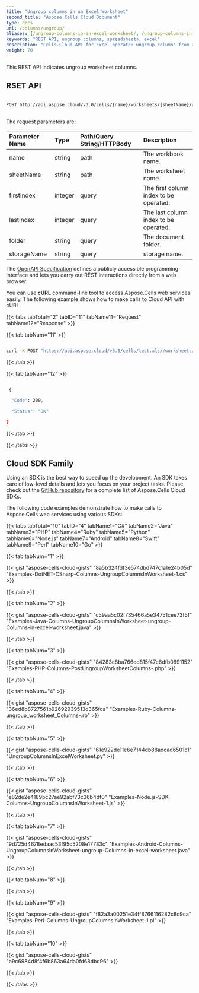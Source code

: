 ```yaml
---
title: "Ungroup columns in an Excel Worksheet"
second_title: "Aspose.Cells Cloud Document"
type: docs
url: /columns/ungroup/
aliases: [/ungroup-columns-in-an-excel-worksheet/, /ungroup-columns-in-excel-worksheet/]
keywords: "REST API, ungroup columns, spreadsheets, excel"
description: "Cells.Cloud API for Excel operate: ungroup columns from an Excel Worksheet."
weight: 70
---
```


This REST API indicates ungroup worksheet columns.
 
## RSET API
 
```bash
 
POST http://api.aspose.cloud/v3.0/cells/{name}/worksheets/{sheetName}/cells/columns/ungroup
 
```
The request parameters are: 
 
| Parameter Name | Type | Path/Query String/HTTPBody | Description| 
| :- | :- | :- |:- | 
| name | string | path | The workbook name. |
| sheetName | string | path | The worksheet name. |
| firstIndex | integer | query | The first column index to be operated. |
| lastIndex | integer | query | The last column index to be operated. |
| folder | string | query | The document folder. |
| storageName | string | query | storage name. |


The [OpenAPI Specification](https://apireference.aspose.cloud/cells/#/Cells/PostUngroupWorksheetColumns) defines a publicly accessible programming interface and lets you carry out REST interactions directly from a web browser.

You can use **cURL** command-line tool to access Aspose.Cells web services easily. The following example shows how to make calls to Cloud API with cURL.

{{< tabs tabTotal="2" tabID="11" tabName11="Request" tabName12="Response" >}}

{{< tab tabNum="11" >}}

```bash

curl -X POST "https://api.aspose.cloud/v3.0/cells/test.xlsx/worksheets/Sheet1/cells/Columns/ungroup?firstIndex=1&lastIndex=5" -H "accept: application/json"

```

{{< /tab >}}

{{< tab tabNum="12" >}}

```bash

 {

  "Code": 200,

  "Status": "OK"

}

```

{{< /tab >}}

{{< /tabs >}}

## Cloud SDK Family

Using an SDK is the best way to speed up the development. An SDK takes care of low-level details and lets you focus on your project tasks. Please check out the [GitHub repository](https://github.com/aspose-cells-cloud) for a complete list of Aspose.Cells Cloud SDKs.

The following code examples demonstrate how to make calls to Aspose.Cells web services using various SDKs:

{{< tabs tabTotal="10" tabID="4" tabName1="C#" tabName2="Java" tabName3="PHP" tabName4="Ruby" tabName5="Python" tabName6="Node.js" tabName7="Android" tabName8="Swift" tabName9="Perl" tabName10="Go" >}}

{{< tab tabNum="1" >}}

{{< gist "aspose-cells-cloud-gists" "8a5b324fdf3e574dbd747c1a1e24b05d" "Examples-DotNET-CSharp-Columns-UngroupColumnsInWorksheet-1.cs" >}}

{{< /tab >}}

{{< tab tabNum="2" >}}

{{< gist "aspose-cells-cloud-gists" "c59aa5c02f735466a5e34751cee73f5f" "Examples-Java-Columns-UngroupColumnsInWorksheet-ungroup-Columns-in-excel-worksheet.java" >}}

{{< /tab >}}

{{< tab tabNum="3" >}}

{{< gist "aspose-cells-cloud-gists" "84283c8ba766ed815f47e6dfb0891152" "Examples-PHP-Columns-PostUngroupWorksheetColumns-.php" >}}

{{< /tab >}}

{{< tab tabNum="4" >}}

{{< gist "aspose-cells-cloud-gists" "36ed8b8727561b92692939513d365fca" "Examples-Ruby-Columns-ungroup_worksheet_Columns-.rb" >}}

{{< /tab >}}

{{< tab tabNum="5" >}}

{{< gist "aspose-cells-cloud-gists" "61e922de11e6e7144db88adcad6501c1" "UngroupColumnsInExcelWorksheet.py" >}}

{{< /tab >}}

{{< tab tabNum="6" >}}

{{< gist "aspose-cells-cloud-gists" "e82de2e4189bc27ae92abf73c36b4df0" "Examples-Node.js-SDK-Columns-UngroupColumnsInWorksheet-1.js" >}}

{{< /tab >}}

{{< tab tabNum="7" >}}

{{< gist "aspose-cells-cloud-gists" "9d725d4678edaac53f95c5208e17783c" "Examples-Android-Columns-UngroupColumnsInWorksheet-ungroup-Columns-in-excel-worksheet.java" >}}

{{< /tab >}}

{{< tab tabNum="8" >}}

{{< /tab >}}

{{< tab tabNum="9" >}}

{{< gist "aspose-cells-cloud-gists" "f82a3a00251e34ff8766116282c8c9ca" "Examples-Perl-Columns-UngroupColumnsInWorksheet-1.pl" >}}

{{< /tab >}}

{{< tab tabNum="10" >}}

{{< gist "aspose-cells-cloud-gists" "b9c6984d8f4f6b863a64da0fd68dbd96" >}}

{{< /tab >}}

{{< /tabs >}}
